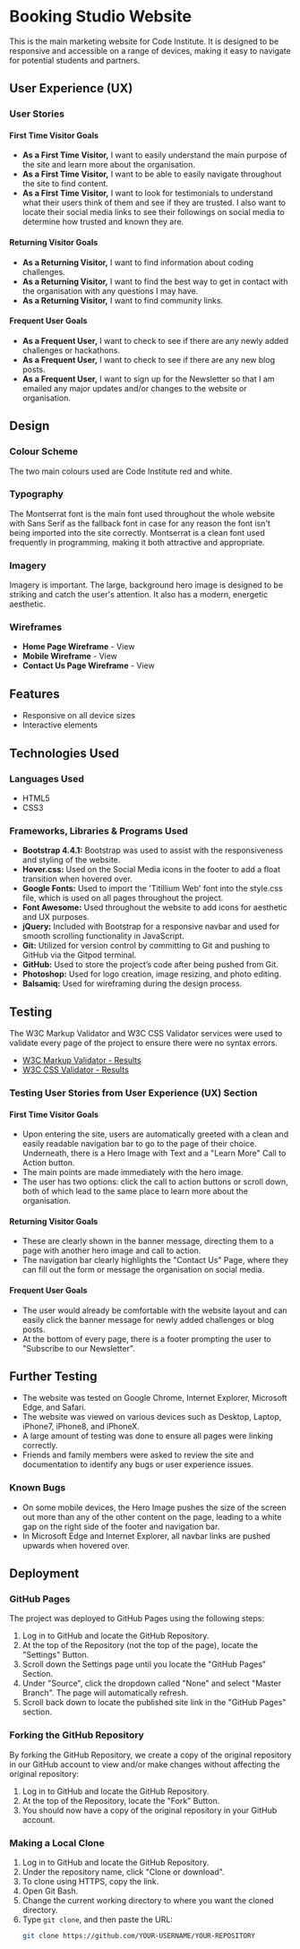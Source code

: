 # Booking Studio Website

This is the main marketing website for Code Institute. It is designed to be responsive and accessible on a range of devices, making it easy to navigate for potential students and partners.

## User Experience (UX)

### User Stories

#### First Time Visitor Goals
- **As a First Time Visitor,** I want to easily understand the main purpose of the site and learn more about the organisation.
- **As a First Time Visitor,** I want to be able to easily navigate throughout the site to find content.
- **As a First Time Visitor,** I want to look for testimonials to understand what their users think of them and see if they are trusted. I also want to locate their social media links to see their followings on social media to determine how trusted and known they are.

#### Returning Visitor Goals
- **As a Returning Visitor,** I want to find information about coding challenges.
- **As a Returning Visitor,** I want to find the best way to get in contact with the organisation with any questions I may have.
- **As a Returning Visitor,** I want to find community links.

#### Frequent User Goals
- **As a Frequent User,** I want to check to see if there are any newly added challenges or hackathons.
- **As a Frequent User,** I want to check to see if there are any new blog posts.
- **As a Frequent User,** I want to sign up for the Newsletter so that I am emailed any major updates and/or changes to the website or organisation.

## Design

### Colour Scheme
The two main colours used are Code Institute red and white.

### Typography
The Montserrat font is the main font used throughout the whole website with Sans Serif as the fallback font in case for any reason the font isn't being imported into the site correctly. Montserrat is a clean font used frequently in programming, making it both attractive and appropriate.

### Imagery
Imagery is important. The large, background hero image is designed to be striking and catch the user's attention. It also has a modern, energetic aesthetic.

### Wireframes
- **Home Page Wireframe** - View
- **Mobile Wireframe** - View
- **Contact Us Page Wireframe** - View

## Features
- Responsive on all device sizes
- Interactive elements

## Technologies Used

### Languages Used
- HTML5
- CSS3

### Frameworks, Libraries & Programs Used
- **Bootstrap 4.4.1:** Bootstrap was used to assist with the responsiveness and styling of the website.
- **Hover.css:** Used on the Social Media icons in the footer to add a float transition when hovered over.
- **Google Fonts:** Used to import the 'Titillium Web' font into the style.css file, which is used on all pages throughout the project.
- **Font Awesome:** Used throughout the website to add icons for aesthetic and UX purposes.
- **jQuery:** Included with Bootstrap for a responsive navbar and used for smooth scrolling functionality in JavaScript.
- **Git:** Utilized for version control by committing to Git and pushing to GitHub via the Gitpod terminal.
- **GitHub:** Used to store the project’s code after being pushed from Git.
- **Photoshop:** Used for logo creation, image resizing, and photo editing.
- **Balsamiq:** Used for wireframing during the design process.

## Testing
The W3C Markup Validator and W3C CSS Validator services were used to validate every page of the project to ensure there were no syntax errors.

- [W3C Markup Validator - Results](#)
- [W3C CSS Validator - Results](#)

### Testing User Stories from User Experience (UX) Section

#### First Time Visitor Goals
- Upon entering the site, users are automatically greeted with a clean and easily readable navigation bar to go to the page of their choice. Underneath, there is a Hero Image with Text and a "Learn More" Call to Action button.
- The main points are made immediately with the hero image.
- The user has two options: click the call to action buttons or scroll down, both of which lead to the same place to learn more about the organisation.

#### Returning Visitor Goals
- These are clearly shown in the banner message, directing them to a page with another hero image and call to action.
- The navigation bar clearly highlights the "Contact Us" Page, where they can fill out the form or message the organisation on social media.

#### Frequent User Goals
- The user would already be comfortable with the website layout and can easily click the banner message for newly added challenges or blog posts.
- At the bottom of every page, there is a footer prompting the user to "Subscribe to our Newsletter".

## Further Testing
- The website was tested on Google Chrome, Internet Explorer, Microsoft Edge, and Safari.
- The website was viewed on various devices such as Desktop, Laptop, iPhone7, iPhone8, and iPhoneX.
- A large amount of testing was done to ensure all pages were linking correctly.
- Friends and family members were asked to review the site and documentation to identify any bugs or user experience issues.

### Known Bugs
- On some mobile devices, the Hero Image pushes the size of the screen out more than any of the other content on the page, leading to a white gap on the right side of the footer and navigation bar.
- In Microsoft Edge and Internet Explorer, all navbar links are pushed upwards when hovered over.

## Deployment

### GitHub Pages
The project was deployed to GitHub Pages using the following steps:
1. Log in to GitHub and locate the GitHub Repository.
2. At the top of the Repository (not the top of the page), locate the "Settings" Button.
3. Scroll down the Settings page until you locate the "GitHub Pages" Section.
4. Under "Source", click the dropdown called "None" and select "Master Branch". The page will automatically refresh.
5. Scroll back down to locate the published site link in the "GitHub Pages" section.

### Forking the GitHub Repository
By forking the GitHub Repository, we create a copy of the original repository in our GitHub account to view and/or make changes without affecting the original repository:
1. Log in to GitHub and locate the GitHub Repository.
2. At the top of the Repository, locate the "Fork" Button.
3. You should now have a copy of the original repository in your GitHub account.

### Making a Local Clone
1. Log in to GitHub and locate the GitHub Repository.
2. Under the repository name, click "Clone or download".
3. To clone using HTTPS, copy the link.
4. Open Git Bash.
5. Change the current working directory to where you want the cloned directory.
6. Type `git clone`, and then paste the URL:
   ```bash
   git clone https://github.com/YOUR-USERNAME/YOUR-REPOSITORY
